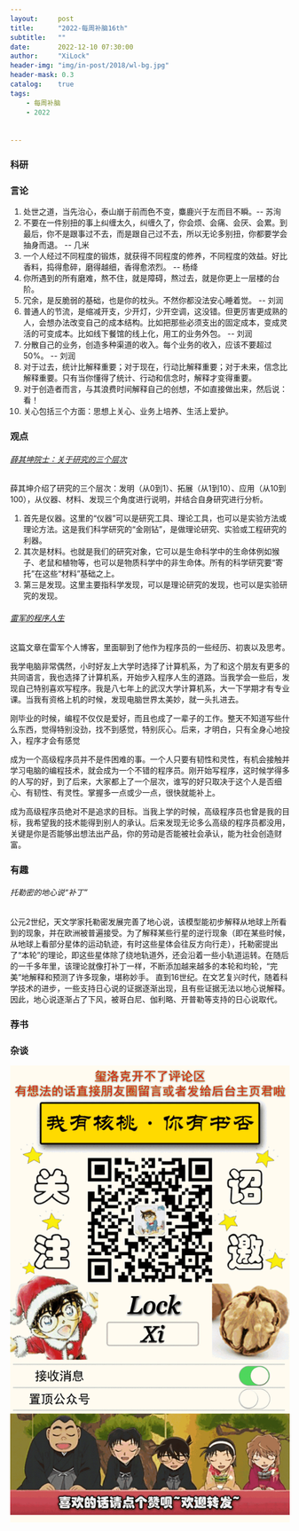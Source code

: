 ```yaml
---
layout:     post
title:      "2022-每周补脑16th"
subtitle:   ""
date:       2022-12-10 07:30:00
author:     "XiLock"
header-img: "img/in-post/2018/wl-bg.jpg"
header-mask: 0.3
catalog:    true
tags:
    - 每周补脑
    - 2022


---
```


### 科研


### 言论
1. 处世之道，当先治心，泰山崩于前而色不变，麋鹿兴于左而目不瞬。-- 苏洵
1. 不要在一件别扭的事上纠缠太久，纠缠久了，你会烦、会痛、会厌、会累。到最后，你不是跟事过不去，而是跟自己过不去，所以无论多别扭，你都要学会抽身而退。 -- 几米
1. 一个人经过不同程度的锻炼，就获得不同程度的修养，不同程度的效益。好比香料，捣得愈碎，磨得越细，香得愈浓烈。 -- 杨绛
1. 你所遇到的所有磨难，熬不住，就是障碍，熬过去，就是你更上一层楼的台阶。
1. 冗余，是反脆弱的基础，也是你的枕头。不然你都没法安心睡着觉。 -- 刘润
1. 普通人的节流，是缩减开支，少开灯，少开空调，这没错。但更厉害更成熟的人，会想办法改变自己的成本结构。比如把那些必须支出的固定成本，变成灵活的可变成本。比如线下餐馆的线上化，用工的业务外包。 -- 刘润
1. 分散自己的业务，创造多种渠道的收入。每个业务的收入，应该不要超过50%。 -- 刘润
1. 对于过去，统计比解释重要；对于现在，行动比解释重要；对于未来，信念比解释重要。只有当你懂得了统计、行动和信念时，解释才变得重要。
1. 对于创造者而言，与其浪费时间解释自己的创想，不如直接做出来，然后说：看！
1. 关心包括三个方面：思想上关心、业务上培养、生活上爱护。
### 观点
###### [薛其坤院士：关于研究的三个层次](https://mp.weixin.qq.com/s/gxSY2kBjh3U09xILylhomA)
薛其坤介绍了研究的三个层次：发明（从0到1）、拓展（从1到10）、应用（从10到100），从仪器、材料、发现三个角度进行说明，并结合自身研究进行分析。
1. 首先是仪器。这里的“仪器”可以是研究工具、理论工具，也可以是实验方法或理论方法。这是我们科学研究的“金刚钻”，是做理论研究、实验或工程研究的利器。
1. 其次是材料。也就是我们的研究对象，它可以是生命科学中的生命体例如猴子、老鼠和植物等，也可以是物质科学中的非生命体。所有的科学研究要“寄托”在这些“材料”基础之上。
1. 第三是发现。这里主要指科学发现，可以是理论研究的发现，也可以是实验研究的发现。

###### [雷军的程序人生](https://mp.weixin.qq.com/s/eUDzWbV4cfPkGyfawZsMig)
这篇文章在雷军个人博客，里面聊到了他作为程序员的一些经历、初衷以及思考。

我学电脑非常偶然，小时好友上大学时选择了计算机系，为了和这个朋友有更多的共同语言，我也选择了计算机系，开始步入程序人生的道路。当我学会一些后，发现自己特别喜欢写程序。我是八七年上的武汉大学计算机系，大一下学期才有专业课。当我有资格上机的时候，发现电脑世界太美妙，就一头扎进去。

刚毕业的时候，编程不仅仅是爱好，而且也成了一辈子的工作。整天不知道写些什么东西，觉得特别没劲，找不到感觉，特别灰心。后来，才明白，只有全身心地投入，程序才会有感觉

成为一个高级程序员并不是件困难的事。一个人只要有韧性和灵性，有机会接触并学习电脑的编程技术，就会成为一个不错的程序员。刚开始写程序，这时候学得多的人写的好，到了后来，大家都上了一个层次，谁写的好只取决于这个人是否细心、有韧性、有灵性。掌握多一点或少一点，很快就能补上。

成为高级程序员绝对不是追求的目标。当我上学的时候，高级程序员也曾是我的目标，我希望我的技术能得到别人的承认。后来发现无论多么高级的程序员都没用，关键是你是否能够出想法出产品，你的劳动是否能被社会承认，能为社会创造财富。





### 有趣
###### 托勒密的地心说“补丁”
公元2世纪，天文学家托勒密发展完善了地心说，该模型能初步解释从地球上所看到的现象，并在欧洲被普遍接受。为了解释某些行星的逆行现象（即在某些时候，从地球上看部分星体的运动轨迹，有时这些星体会往反方向行走），托勒密提出了“本轮”的理论，即这些星体除了绕地轨道外，还会沿着一些小轨道运转。在随后的一千多年里，该理论就像打补丁一样，不断添加越来越多的本轮和均轮，“完美”地解释和预测了许多现象，堪称妙手。
直到16世纪。在文艺复兴时代，随着科学技术的进步，一些支持日心说的证据逐渐出现，且有些证据无法以地心说解释。因此，地心说逐渐占了下风，被哥白尼、伽利略、开普勒等支持的日心说取代。


### 荐书


### 杂谈

![](/img/wc-tail.GIF)
